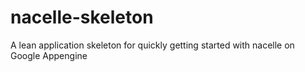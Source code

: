 nacelle-skeleton
================

A lean application skeleton for quickly getting started with nacelle on Google Appengine
